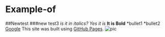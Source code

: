# Example-of
##Newtest
###new test3
*is it in italics? Yes it is*
**It is Bold**
*bullet1
*bullet2
[Google](https://www.google.com/)
This site was built using [GitHub Pages](https://pages.github.com/).
![pic](https://images.stockcake.com/public/5/f/7/5f7af001-74aa-4d7f-a6a3-455980036514_large/gardening-among-flowers-stockcake.jpg)
